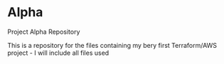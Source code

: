 # Alpha
Project Alpha Repository

This is a repository for the files containing my bery first Terraform/AWS project - I will include all files used
